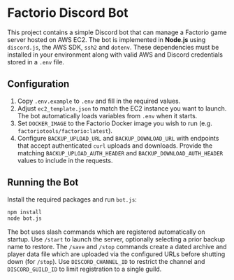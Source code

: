 # Factorio Discord Bot

This project contains a simple Discord bot that can manage a Factorio game server hosted on AWS EC2. The bot is implemented in **Node.js** using `discord.js`, the AWS SDK, `ssh2` and `dotenv`. These dependencies must be installed in your environment along with valid AWS and Discord credentials stored in a `.env` file.

## Configuration

1. Copy `.env.example` to `.env` and fill in the required values.
2. Adjust `ec2_template.json` to match the EC2 instance you want to launch.
   The bot automatically loads variables from `.env` when it starts.
3. Set `DOCKER_IMAGE` to the Factorio Docker image you wish to run
   (e.g. `factoriotools/factorio:latest`).
4. Configure `BACKUP_UPLOAD_URL` and `BACKUP_DOWNLOAD_URL` with endpoints that
   accept authenticated `curl` uploads and downloads. Provide the matching
   `BACKUP_UPLOAD_AUTH_HEADER` and `BACKUP_DOWNLOAD_AUTH_HEADER` values to
   include in the requests.

## Running the Bot

Install the required packages and run `bot.js`:

```bash
npm install
node bot.js
```

The bot uses slash commands which are registered automatically on startup. Use
`/start` to launch the server, optionally selecting a prior backup name to
restore. The `/save` and `/stop` commands create a dated archive and player data
file which are uploaded via the configured URLs before shutting down (for
`/stop`). Use `DISCORD_CHANNEL_ID` to restrict the channel and
`DISCORD_GUILD_ID` to limit registration to a single guild.
